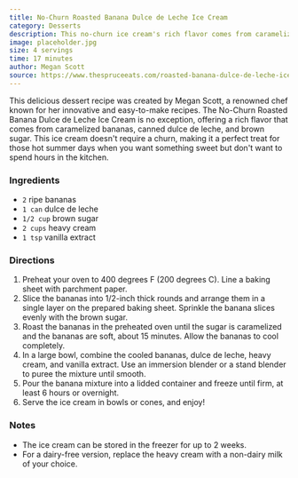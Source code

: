 ```yaml
---
title: No-Churn Roasted Banana Dulce de Leche Ice Cream
category: Desserts
description: This no-churn ice cream's rich flavor comes from caramelized bananas, canned dulce de leche, and brown sugar.
image: placeholder.jpg
size: 4 servings
time: 17 minutes
author: Megan Scott
source: https://www.thespruceeats.com/roasted-banana-dulce-de-leche-ice-cream-recipe-7507000
---
```


This delicious dessert recipe was created by Megan Scott, a renowned chef known for her innovative and easy-to-make recipes. The No-Churn Roasted Banana Dulce de Leche Ice Cream is no exception, offering a rich flavor that comes from caramelized bananas, canned dulce de leche, and brown sugar. This ice cream doesn't require a churn, making it a perfect treat for those hot summer days when you want something sweet but don't want to spend hours in the kitchen.

### Ingredients

* `2` ripe bananas
* `1 can` dulce de leche
* `1/2 cup` brown sugar
* `2 cups` heavy cream
* `1 tsp` vanilla extract

### Directions

1. Preheat your oven to 400 degrees F (200 degrees C). Line a baking sheet with parchment paper.
2. Slice the bananas into 1/2-inch thick rounds and arrange them in a single layer on the prepared baking sheet. Sprinkle the banana slices evenly with the brown sugar.
3. Roast the bananas in the preheated oven until the sugar is caramelized and the bananas are soft, about 15 minutes. Allow the bananas to cool completely.
4. In a large bowl, combine the cooled bananas, dulce de leche, heavy cream, and vanilla extract. Use an immersion blender or a stand blender to puree the mixture until smooth.
5. Pour the banana mixture into a lidded container and freeze until firm, at least 6 hours or overnight.
6. Serve the ice cream in bowls or cones, and enjoy!

### Notes

- The ice cream can be stored in the freezer for up to 2 weeks.
- For a dairy-free version, replace the heavy cream with a non-dairy milk of your choice.